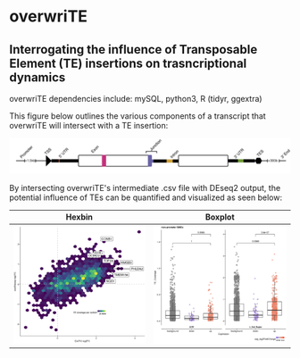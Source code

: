 # overwriTE
## Interrogating the influence of Transposable Element (TE) insertions on trasncriptional dynamics   
  
overwriTE dependencies include: mySQL, python3, R (tidyr, ggextra)    

This figure below outlines the various components of a transcript that overwriTE will intersect with a TE insertion:  

![OverwriTE classification](images/AMG_INSERT_PLOT_v2.png)  

By intersecting overwriTE's intermediate .csv file with DEseq2 output, the potential influence of TEs can be quantified and visualized as seen below:  

Hexbin             |  Boxplot
:-------------------------:|:-------------------------:
![Hexplot demonstrating the density of TE coverage across all parts of the transcript](images/hexbin_example.png?raw=true)  |  ![Boxplots highlighting the statistically significant difference between expression and TE coverage](images/boxplot_example.png)  
